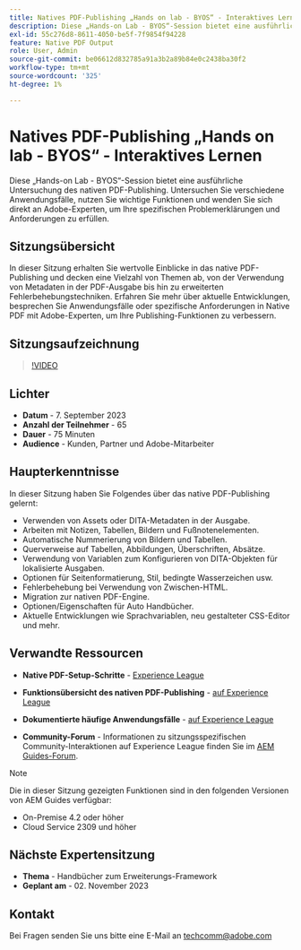```yaml
---
title: Natives PDF-Publishing „Hands on lab - BYOS“ - Interaktives Lernen
description: Diese „Hands-on Lab - BYOS“-Session bietet eine ausführliche Untersuchung des nativen PDF-Publishing. Untersuchen Sie verschiedene Anwendungsfälle, nutzen Sie wichtige Funktionen und wenden Sie sich direkt an Adobe-Experten, um Ihre spezifischen Problemerklärungen und Anforderungen zu erfüllen.
exl-id: 55c276d8-8611-4050-be5f-7f9854f94228
feature: Native PDF Output
role: User, Admin
source-git-commit: be06612d832785a91a3b2a89b84e0c2438ba30f2
workflow-type: tm+mt
source-wordcount: '325'
ht-degree: 1%

---
```


# Natives PDF-Publishing „Hands on lab - BYOS“ - Interaktives Lernen

Diese „Hands-on Lab - BYOS“-Session bietet eine ausführliche Untersuchung des nativen PDF-Publishing. Untersuchen Sie verschiedene Anwendungsfälle, nutzen Sie wichtige Funktionen und wenden Sie sich direkt an Adobe-Experten, um Ihre spezifischen Problemerklärungen und Anforderungen zu erfüllen.

## Sitzungsübersicht

In dieser Sitzung erhalten Sie wertvolle Einblicke in das native PDF-Publishing und decken eine Vielzahl von Themen ab, von der Verwendung von Metadaten in der PDF-Ausgabe bis hin zu erweiterten Fehlerbehebungstechniken. Erfahren Sie mehr über aktuelle Entwicklungen, besprechen Sie Anwendungsfälle oder spezifische Anforderungen in Native PDF mit Adobe-Experten, um Ihre Publishing-Funktionen zu verbessern.

## Sitzungsaufzeichnung

>[!VIDEO](https://video.tv.adobe.com/v/3424375/native-pdf-aem-guides?quality=12&learn=on)

## Lichter

- **Datum** - 7. September 2023
- **Anzahl der Teilnehmer** - 65
- **Dauer** - 75 Minuten
- **Audience** - Kunden, Partner und Adobe-Mitarbeiter

## Haupterkenntnisse

In dieser Sitzung haben Sie Folgendes über das native PDF-Publishing gelernt:

- Verwenden von Assets oder DITA-Metadaten in der Ausgabe.
- Arbeiten mit Notizen, Tabellen, Bildern und Fußnotenelementen.
- Automatische Nummerierung von Bildern und Tabellen.
- Querverweise auf Tabellen, Abbildungen, Überschriften, Absätze.
- Verwendung von Variablen zum Konfigurieren von DITA-Objekten für lokalisierte Ausgaben.
- Optionen für Seitenformatierung, Stil, bedingte Wasserzeichen usw.
- Fehlerbehebung bei Verwendung von Zwischen-HTML.
- Migration zur nativen PDF-Engine.
- Optionen/Eigenschaften für Auto Handbücher.
- Aktuelle Entwicklungen wie Sprachvariablen, neu gestalteter CSS-Editor und mehr.


## Verwandte Ressourcen

- **Native PDF-Setup-Schritte** - [Experience League](https://experienceleague.adobe.com/docs/experience-manager-guides-learn/tutorials/knowledge-base/kb-articles/publishing/configuring-aem-environment-for-native-pdf-publishing.html?lang=en)

- **Funktionsübersicht des nativen PDF-Publishing** - [auf Experience League](https://experienceleague.adobe.com/docs/experience-manager-guides-learn/tutorials/knowledge-base/expert-session/native-pdf-publishing-essentials-feb23.html?lang=en)

- **Dokumentierte häufige Anwendungsfälle** - [auf Experience League](https://experienceleague.adobe.com/docs/experience-manager-guides-learn/tutorials/install-guide/on-prem-ig/output-gen-config/config-native-pdf-publish/content-styles/stylesheet.html?lang=en)

- **Community-Forum** - Informationen zu sitzungsspezifischen Community-Interaktionen auf Experience League finden Sie im [AEM Guides-Forum](https://experienceleaguecommunities.adobe.com/t5/experience-manager-guides/bd-p/xml-documentation-discussions).

>[!NOTE]
>
> Die in dieser Sitzung gezeigten Funktionen sind in den folgenden Versionen von AEM Guides verfügbar:
> - On-Premise 4.2 oder höher
> - Cloud Service 2309 und höher

## Nächste Expertensitzung

- **Thema** - Handbücher zum Erweiterungs-Framework
- **Geplant am** - 02. November 2023

## Kontakt

Bei Fragen senden Sie uns bitte eine E-Mail an <techcomm@adobe.com>
